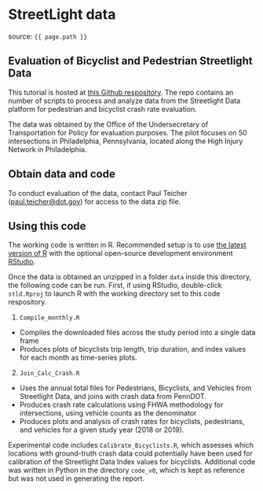 # StreetLight data

source: `{{ page.path }}`

## Evaluation of Bicyclist and Pedestrian Streetlight Data

This tutorial is hosted at [this Github respository](https://github.com/VolpeUSDOT/OST_StreetlightData). The repo contains an number of scripts to process and analyze data from the Streetlight Data platform for pedestrian and bicyclist crash rate evaluation.

The data was obtained by the Office of the Undersecretary of Transportation for Policy for evaluation purposes. The pilot focuses on 50 intersections in Philadelphia, Pennsylvania, located along the High Injury Network in Philadelphia.

## Obtain data and code

To conduct evaluation of the data, contact Paul Teicher (paul.teicher@dot.gov) for access to the data zip file.

## Using this code

The working code is written in R. Recommended setup is to use [the latest version of R](https://cran.r-project.org/) with the optional open-source development environment [RStudio](https://rstudio.com/).

Once the data is obtained an unzipped in a folder `data` inside this directory, the following code can be run. First, if using RStudio, double-click `stld.Rproj` to launch R with the working directory set to this code respository.

1. `Compile_monthly.R`
  + Compiles the downloaded files across the study period into a single data frame  
  + Produces plots of bicyclists trip length, trip duration, and index values for each month as time-series plots.

2. `Join_Calc_Crash.R`
  + Uses the annual total files for Pedestrians, Bicyclists, and Vehicles from Streetlight Data, and joins with crash data from PennDOT.
  + Produces crash rate calculations using FHWA methodology for intersections, using vehicle counts as the denominator
  + Produces plots and analysis of crash rates for bicyclists, pedestrians, and vehicles for a given study year (2018 or 2019).

Experimental code includes `Calibrate_Bicyclists.R`, which assesses which locations with ground-truth crash data could potentially have been used for calibration of the Streetlight Data Index values for bicyclists. Additional code was written in Python in the directory `code_v0`, which is kept as reference but was not used in generating the report.
